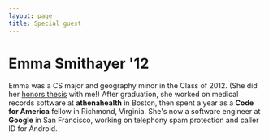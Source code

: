 ```yaml
---
layout: page
title: Special guest
---
```


 
# Emma Smithayer '12


Emma was a CS major and geography minor in the Class of 2012.
(She did her [honors thesis](https://www.cs.dartmouth.edu/reports/abstracts/TR2012-720/) with me!)  After graduation, she worked on medical records software at **athenahealth** in Boston, then spent a year as a **Code for America** fellow in Richmond, Virginia.
She's now a software engineer at **Google** in San Francisco, working on telephony spam protection and caller ID for Android.
